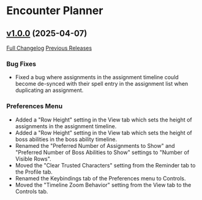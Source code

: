 # Encounter Planner

## [v1.0.0](https://github.com/markoleptic/EncounterPlanner/tree/v1.0.0) (2025-04-07)

[Full Changelog](https://github.com/markoleptic/EncounterPlanner/compare/v0.9.10...v1.0.0)
[Previous Releases](https://github.com/markoleptic/EncounterPlanner/releases)

### Bug Fixes

-   Fixed a bug where assignments in the assignment timeline could become de-synced with their spell entry in the assignment list when duplicating an assignment.

### Preferences Menu

-   Added a "Row Height" setting in the View tab which sets the height of assignments in the assignment timeline.
-   Added a "Row Height" setting in the View tab which sets the height of boss abilities in the boss ability timeline.
-   Renamed the "Preferred Number of Assignments to Show" and "Preferred Number of Boss Abilities to Show" settings to "Number of Visible Rows".
-   Moved the "Clear Trusted Characters" setting from the Reminder tab to the Profile tab.
-   Renamed the Keybindings tab of the Preferences menu to Controls.
-   Moved the "Timeline Zoom Behavior" setting from the View tab to the Controls tab.
